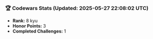 ### 🏆 Codewars Stats (Updated: 2025-05-27 22:08:02 UTC)

- **Rank:** 8 kyu
- **Honor Points:** 3
- **Completed Challenges:** 1
